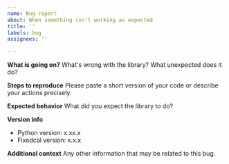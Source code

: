 ```yaml
---
name: Bug report
about: When something isn't working as expected
title: ''
labels: bug
assignees: ''

---
```


**What is going on?**
What's wrong with the library? What unexpected does it do?

**Steps to reproduce**
Please paste a short version of your code or describe your actions precisely.

**Expected behavior**
What did you expect the library to do?

**Version info**
* Python version: x.xx.x
* Fixedcal version: x.x.x

**Additional context**
Any other information that may be related to this bug.
